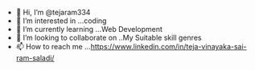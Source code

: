 - 👋 Hi, I’m @tejaram334
- 👀 I’m interested in ...coding
- 🌱 I’m currently learning ...Web Development
- 💞️ I’m looking to collaborate on ..My Suitable skill genres 
- 📫 How to reach me ...https://www.linkedin.com/in/teja-vinayaka-sai-ram-saladi/

<!---
tejaram334/tejaram334 is a ✨ special ✨ repository because its `README.md` (this file) appears on your GitHub profile.
You can click the Preview link to take a look at your changes.
--->
